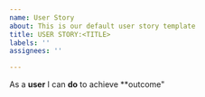 ```yaml
---
name: User Story
about: This is our default user story template
title: USER STORY:<TITLE>
labels: ''
assignees: ''

---
```


As a **user** I can **do** to achieve **outcome"
